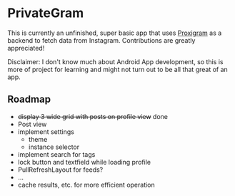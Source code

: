 # PrivateGram

This is currently an unfinished, super basic app that uses [Proxigram](https://codeberg.org/ThePenguinDev/Proxigram) as a backend to fetch data from Instagram. Contributions are greatly appreciated!

Disclaimer: I don't know much about Android App development, so this is more of project for learning and might not turn out to be all that great of an app.

## Roadmap
- ~~display 3 wide grid with posts on profile view~~ done
- Post view
- implement settings
	- theme
	- instance selector
- implement search for tags
- lock button and textfield while loading profile
- PullRefreshLayout for feeds?
- ...
- cache results, etc. for more efficient operation
